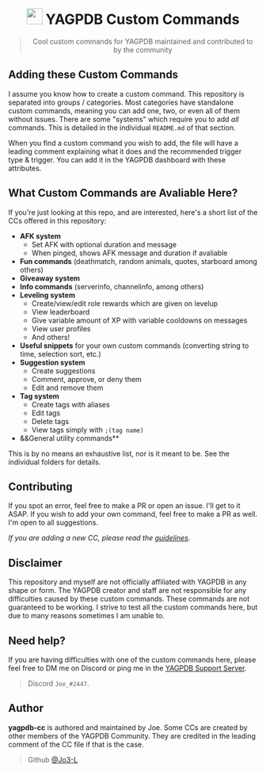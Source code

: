 #
<h1 align="center"><img src="https://yagpdb.xyz/static/img/logo_y.png" height=32px width=32px></img>&nbspYAGPDB Custom Commands</h1>

> <p align="center">Cool custom commands for YAGPDB maintained and contributed to by the community</p>
## Adding these Custom Commands
I assume you know how to create a custom command. This repository is separated into groups / categories. Most categories have standalone custom commands, meaning you can add one, two, or even all of them without issues.
There are some "systems" which require you to add *all* commands. This is detailed in the individual `README.md` of that section.

When you find a custom command you wish to add, the file will have a leading comment explaining what it does and the recommended trigger type & trigger. You can add it in the YAGPDB dashboard with these attributes.

## What Custom Commands are Avaliable Here?
If you're just looking at this repo, and are interested, here's a short list of the CCs offered in this repository:

* **AFK system**
	* Set AFK with optional duration and message
	* When pinged, shows AFK message and duration if avaliable
* **Fun commands** (deathmatch, random animals, quotes, starboard among others)
* **Giveaway system**
* **Info commands** (serverinfo, channelinfo, among others)
* **Leveling system**
	* Create/view/edit role rewards which are given on levelup
	* View leaderboard
	* Give variable amount of XP with variable cooldowns on messages
	* View user profiles
	* And others!
* **Useful snippets** for your own custom commands (converting string to time, selection sort, etc.)
* **Suggestion system**
	* Create suggestions
	* Comment, approve, or deny them
	* Edit and remove them
* **Tag system**
	* Create tags with aliases
	* Edit tags
	* Delete tags
	* View tags simply with `;(tag name)`
* &&General utility commands**

This is by no means an exhaustive list, nor is it meant to be. See the individual folders for details.

## Contributing
If you spot an error, feel free to make a PR or open an issue. I'll get to it ASAP.
If you wish to add your own command, feel free to make a PR as well. I'm open to all suggestions.

*If you are adding a new CC, please read the [guidelines](./CONTRIBUTING.md)*.

## Disclaimer
This repository and myself are not officially affiliated with YAGPDB in any shape or form. The YAGPDB creator and staff are not responsible for any difficulties caused by these custom commands.
These commands are not guaranteed to be working. I strive to test all the custom commands here, but due to many reasons sometimes I am unable to.

## Need help?
If you are having difficulties with one of the custom commands here, please feel free to DM me on Discord or ping me in the [YAGPDB Support Server](https://discord.gg/5uVyq2E). 
> Discord `Joe_#2447`.

## Author
**yagpdb-cc** is authored and maintained by Joe.
Some CCs are created by other members of the YAGPDB Community. They are credited in the leading comment of the CC file if that is the case.
> Github [@Jo3-L](https://github.com/Jo3-L)